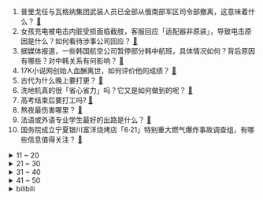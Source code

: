 1. 普里戈任与瓦格纳集团武装人员已全部从俄南部军区司令部撤离，这意味着什么？ [:link:](https://www.zhihu.com/question/608395500)
2. 女孩充电被电击内脏受损面临截肢，客服回应「适配器非原装」，导致电击原因是什么？如何看待涉事公司回应？ [:link:](https://www.zhihu.com/question/608412173)
3. 据媒体报道，一些韩国航空公司暂停部分韩中航班，具体情况如何？背后原因有哪些？对中韩关系有何影响？ [:link:](https://www.zhihu.com/question/608449825)
4. 17K小说网创始人血酬离世，如何评价他的成绩？ [:link:](https://www.zhihu.com/question/608360754)
5. 古代为什么晚上要打更？ [:link:](https://www.zhihu.com/question/25742121)
6. 洗地机真的很「省心省力」吗？它又是如何做到的呢？ [:link:](https://www.zhihu.com/question/486939718)
7. 高考结束后要打工吗? [:link:](https://www.zhihu.com/question/606380707)
8. 熬夜最伤害哪里？ [:link:](https://www.zhihu.com/question/498308126)
9. 法语或外语专业学生最好的出路是什么？ [:link:](https://www.zhihu.com/question/276910065)
10. 国务院成立宁夏银川富洋烧烤店「6·21」特别重大燃气爆炸事故调查组，有哪些信息值得关注？ [:link:](https://www.zhihu.com/question/608439574)
<details>
<summary>11 ~ 20</summary>

11. 瓦格纳「企图叛乱」后，美欧对俄罗斯局势保持沉默，如何解读西方这一态度？ [:link:](https://www.zhihu.com/question/608482890)
12. 电影《消失的她》彩蛋有何深意？ [:link:](https://www.zhihu.com/question/608094853)
13. 秦刚会见俄罗斯副外长鲁登科，同他就中俄关系及共同关心的国际和地区问题交换意见，哪些信息值得关注？ [:link:](https://www.zhihu.com/question/608493092)
14. 有哪些顺德美食推荐？ [:link:](https://www.zhihu.com/question/20741056)
15. 你家乡和你所生活地方的天气、气候，与小时候有了哪些变化？ [:link:](https://www.zhihu.com/question/608283237)
16. 在 40 度的「蒸笼天」里如何有效预防中暑？办公室空调开的很低，出门后感觉很不适怎么办？ [:link:](https://www.zhihu.com/question/608254725)
17. 杭州亚运会电竞集训队最终入选名单公示，如何评价《英雄联盟》项目名单？ [:link:](https://www.zhihu.com/question/608619700)
18. 2023 LPL 夏季赛 iG 2:0 爆冷击败 LNG，如何评价这场比赛？ [:link:](https://www.zhihu.com/question/608531926)
19. 最近书荒了，有什么推荐的好书？ [:link:](https://www.zhihu.com/question/602261359)
20. 连续高温中暑人数激增，医生提示称「警惕热射病，坚持好的生活习惯」，如何看待此事？高温天气如何防暑？ [:link:](https://www.zhihu.com/question/608473030)
</details>
<details>
<summary>21 ~ 30</summary>

21. 「心静自然凉」这个说法到底有没有科学依据？ [:link:](https://www.zhihu.com/question/608254480)
22. 人在最迷茫时该做什么？ [:link:](https://www.zhihu.com/question/595521100)
23. 荣耀官宣荣耀X50将在7月5日发布，如何看待此次新机外观酷似华为Mate40？ [:link:](https://www.zhihu.com/question/608442372)
24. 猫头鹰也吃老鼠，为什么人类基因里更偏爱猫而不是猫头鹰？ [:link:](https://www.zhihu.com/question/608400634)
25. 曝罗斯将成自由球员，尼克斯拒绝 1560 万球队选项，你认为他下赛季会加盟哪支球队？ [:link:](https://www.zhihu.com/question/608399060)
26. AI 时代高考选什么专业比较好？ [:link:](https://www.zhihu.com/question/608329532)
27. 电影《消失的她》中何非究竟有没有爱过李木子? [:link:](https://www.zhihu.com/question/608375304)
28. 消息称美情报部门 6 月中旬已得知瓦格纳计划，如何看待这一消息的真实性？透露了哪些信息？ [:link:](https://www.zhihu.com/question/608485451)
29. 如何看待第 28 届白玉兰奖获奖名单《狂飙》三提零中？ [:link:](https://www.zhihu.com/question/608166845)
30. 有什么办法让自己在亲密关系中不过度依赖？ [:link:](https://www.zhihu.com/question/607641187)
</details>
<details>
<summary>31 ~ 40</summary>

31. 黑客 George Hotz 爆料 GPT-4 由 8 个 MoE 模型组成，真的吗？ [:link:](https://www.zhihu.com/question/607812079)
32. 2023 LPL 夏季赛 RA 1:2 不敌 EDG，如何评价这场比赛？ [:link:](https://www.zhihu.com/question/608499014)
33. 读预科是一种什么体验？ [:link:](https://www.zhihu.com/question/65180289)
34. 电影《消失的她》里反复出现梵高的「星空」有什么寓意？ [:link:](https://www.zhihu.com/question/607992980)
35. 历史上有没有一开始无人看他写的文章小说，后面却成了大文豪的作家？ [:link:](https://www.zhihu.com/question/607992884)
36. 光年之外联合创始人王慧文因个人健康问题暂时休养、辞任美团董事，将会对公司运营造成哪些影响？ [:link:](https://www.zhihu.com/question/608524050)
37. 端午档总票房破 9 亿，暂列影史第二，如何评价这一票房成绩？你去影院看了哪部电影？ [:link:](https://www.zhihu.com/question/608300528)
38. 领导提携后，该不该送礼以示感激之情？ [:link:](https://www.zhihu.com/question/34624865)
39. 行测和申论该怎么复习？ [:link:](https://www.zhihu.com/question/450128517)
40. 看完电影《我爱你！》带给了你哪些人生感悟？ [:link:](https://www.zhihu.com/question/607681359)
</details>
<details>
<summary>41 ~ 50</summary>

41. 2023 山东高考分数线公布，普通类一段 443，特招线 520，如何评价山东分数线？ [:link:](https://www.zhihu.com/question/607974487)
42. 如何看待 2023 年江苏高考理科 600 分以上三万多人？ [:link:](https://www.zhihu.com/question/608323244)
43. 钻石价格大跌，分析人士称钻石价格或将进一步跳水，受哪些因素影响？如何解读？ [:link:](https://www.zhihu.com/question/608252259)
44. 五年来「最火」最火端午收官，机票、酒店、景区门票订单量均超 2019 年同期，哪些信息值得关注？ [:link:](https://www.zhihu.com/question/608421262)
45. 当初是为什么报了数学专业?现在怎么样？ [:link:](https://www.zhihu.com/question/607812231)
46. 你有哪些当初没听出来的弦外之音？ [:link:](https://www.zhihu.com/question/62862636)
47. 职场中，和领导聊天的时候，比较忌讳说什么？ [:link:](https://www.zhihu.com/question/607654725)
48. 《暗黑破坏神 4》游戏里主角们为何不与莉莉丝合作？ [:link:](https://www.zhihu.com/question/606508944)
49. 作为一名孕妈妈，哪些「黑科技」好物帮助你解决了怀孕期间遇到的各类问题？ [:link:](https://www.zhihu.com/question/606792743)
50. 如何查询自己往年高考成绩？ [:link:](https://www.zhihu.com/question/329089828)
</details><details>
<summary>bilibili</summary>

</details>
